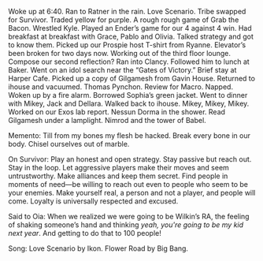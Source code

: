 Woke up at 6:40. Ran to Ratner in the rain. Love Scenario. Tribe swapped for Survivor. Traded yellow for purple. A rough rough game of Grab the Bacon. Wrestled Kyle. Played an Ender’s game for our 4 against 4 win. Had breakfast at breakfast with Grace, Pablo and Olivia. Talked strategy and got to know them. Picked up our Prospie host T-shirt from Ryanne. Elevator’s been broken for two days now. Working out of the third floor lounge. Compose our second reflection? Ran into Clancy. Followed him to lunch at Baker. Went on an idol search near the “Gates of Victory.” Brief stay at Harper Cafe. Picked up a copy of Gilgamesh from Gavin House. Returned to ihouse and vacuumed. Thomas Pynchon. Review for Macro. Napped. Woken up by a fire alarm. Borrowed Sophia’s green jacket. Went to dinner with Mikey, Jack and Dellara. Walked back to ihouse. Mikey, Mikey, Mikey. Worked on our Exos lab report. Nessun Dorma in the shower. Read Gilgamesh under a lamplight. Nimrod and the tower of Babel. 

Memento: Till from my bones my flesh be hacked. Break every bone in our body. Chisel ourselves out of marble. 

On Survivor: Play an honest and open strategy. Stay passive but reach out. Stay in the loop. Let aggressive players make their moves and seem untrustworthy. Make alliances and keep them secret. Find people in moments of need—be willing to reach out even to people who seem to be your enemies. Make yourself real, a person and not a player, and people will come. Loyalty is universally respected and excused. 

Said to Oia: When we realized we were going to be Wilkin’s RA, the feeling of shaking someone’s hand and thinking *yeah, you're going to be my kid next year*. And getting to do that to 100 people\! 

Song: Love Scenario by Ikon. Flower Road by Big Bang.
